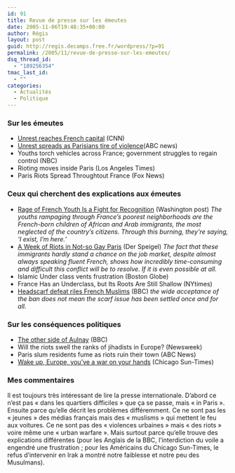 ```yaml
---
id: 91
title: Revue de presse sur les émeutes
date: 2005-11-06T19:48:35+00:00
author: Régis
layout: post
guid: http://regis.decamps.free.fr/wordpress/?p=91
permalink: /2005/11/revue-de-presse-sur-les-emeutes/
dsq_thread_id:
  - "189256354"
tmac_last_id:
  - ""
categories:
  - Actualités
  - Politique
---
```

### Sur les émeutes 

  * [Unrest reaches French capital](http://www.cnn.com/2005/WORLD/europe/11/06/france.riots/index.html) (CNN)
  * [Unrest spreads as Parisians tire of violence](http://www.abc.net.au/news/newsitems/200511/s1498652.htm)(ABC news)
  * Youths torch vehicles across France; government struggles to regain control (NBC)
  * Rioting moves inside Paris (Los Angeles Times)
  * Paris Riots Spread Throughtout France (Fox News)

### Ceux qui cherchent des explications aux émeutes

  * [Rage of French Youth Is a Fight for Recognition](http://www.washingtonpost.com/wp-dyn/content/article/2005/11/05/AR2005110501515.html) (Washington post) _The youths rampaging through France’s poorest neighborhoods are the French-born children of African and Arab immigrants, the most neglected of the country’s citizens. Through this burning, they’re saying, &lsquo;I exist, I’m here.’_
  * [A Week of Riots in Not-so Gay Paris](http://service.spiegel.de/cache/international/0,1518,383109,00.html) (Der Speigel) _The fact that these immigrants hardly stand a chance on the job market, despite almost always speaking fluent French, shows how incredibly time-consuming and difficult this conflict will be to resolve. If it is even possible at all._
  * Islamic Under class vents frustration (Boston Globe)
  * France Has an Underclass, but Its Roots Are Still Shallow (NYtimes)
  *  [Headscarf defeat riles French Muslims](http://news.bbc.co.uk/1/hi/world/europe/4395934.stm) (BBC) _the wide acceptance of the ban does not mean the scarf issue has been settled once and for all._

### Sur les conséquences politiques

  *  [The other side of Aulnay](http://news.bbc.co.uk/1/hi/world/europe/4410980.stm) (BBC)
  * Will the riots swell the ranks of jihadists in Europe? (Newsweek)
  * Paris slum residents fume as riots ruin their town (ABC News)
  * [Wake up, Europe, you’ve a war on your hands](http://www.suntimes.com/output/steyn/cst-edt-steyn06.html) (Chicago Sun-Times) 

### Mes commentaires

Il est toujours très intéressant de lire la presse internationale. D’abord ce n’est pas « dans les quartiers difficiles » que ça se passe, mais « in Paris ». Ensuite parce qu’elle décrit les problèmes différemment. Ce ne sont pas les « jeunes » des médias français mais des « muslisms » qui mettent le feu aux voitures. Ce ne sont pas des « violences urbaines » mais « des riots » voire même une « urban warfare ». Mais surtout parce qu’elle trouve des explications différentes (pour les Anglais de la BBC, l’interdiction du voile a engendré une frustration ; pour les Américains du Chicago Sun-Times, le refus d’intervenir en Irak a montré notre faiblesse et notre peu des Musulmans).
